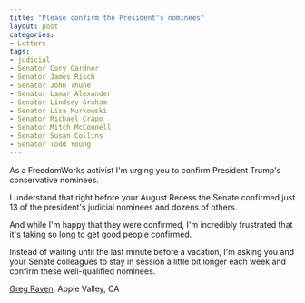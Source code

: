 ```yaml
---
title: "Please confirm the President's nominees"
layout: post
categories:
- Letters
tags:
- judicial
- Senator Cory Gardner
- Senator James Risch
- Senator John Thune
- Senator Lamar Alexander
- Senator Lindsey Graham
- Senator Lisa Murkowski
- Senator Michael Crapo
- Senator Mitch McConnell
- Senator Susan Collins
- Senator Todd Young
---
```


As a FreedomWorks activist I'm urging you to confirm President Trump's conservative nominees.

I understand that right before your August Recess the Senate confirmed just 13 of the president's judicial nominees and dozens of others.

And while I'm happy that they were confirmed, I'm incredibly frustrated that it's taking so long to get good people confirmed.

Instead of waiting until the last minute before a vacation, I'm asking you and your Senate colleagues to stay in session a little bit longer each week and confirm these well-qualified nominees.

[Greg Raven](https://www.gregraven.org/), Apple Valley, CA